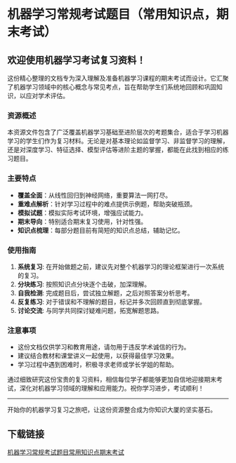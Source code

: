 # 机器学习常规考试题目（常用知识点，期末考试）

## 欢迎使用机器学习考试复习资料！

这份精心整理的文档专为深入理解及准备机器学习课程的期末考试而设计。它汇聚了机器学习领域中的核心概念与常见考点，旨在帮助学生们系统地回顾和巩固知识，以应对学术评估。

### 资源概述

本资源文件包含了广泛覆盖机器学习基础至进阶层次的考题集合，适合于学习机器学习的学生们作为复习材料。无论是对基本理论如监督学习、非监督学习的理解，还是对深度学习、特征选择、模型评估等进阶主题的掌握，都能在此找到相应的练习题目。

### 主要特点

- **覆盖全面**：从线性回归到神经网络，重要算法一网打尽。
- **重难点解析**：针对学习过程中的难点提供示例题，帮助突破瓶颈。
- **模拟试题**：模拟实际考试环境，增强应试能力。
- **期末导向**：特别适合期末复习使用，针对性强。
- **知识点梳理**：每部分题目前有简短的知识点总结，辅助记忆。

### 使用指南

1. **系统复习**: 在开始做题之前，建议先对整个机器学习的理论框架进行一次系统的复习。
2. **分块练习**: 按照知识点分块逐个击破，加深理解。
3. **自我检测**: 完成题目后，尝试独立解题，之后对照答案分析思考。
4. **反复练习**: 对于错误和不理解的题目，标记并多次回顾直到彻底掌握。
5. **讨论交流**: 与同学共同探讨疑难问题，拓宽解题思路。

### 注意事项

- 这份文档仅供学习和教育用途，请勿用于违反学术诚信的行为。
- 建议结合教材和课堂讲义一起使用，以获得最佳学习效果。
- 学习过程中遇到困难时，积极寻求老师或学长学姐的帮助。

通过细致研究这份宝贵的复习资料，相信每位学子都能够更加自信地迎接期末考试，深化对机器学习领域的理解和应用能力。祝你学习进步，考试顺利！

---

开始你的机器学习复习之旅吧，让这份资源整合成为你知识大厦的坚实基石。

## 下载链接

[机器学习常规考试题目常用知识点期末考试](https://pan.quark.cn/s/25710efd0941)